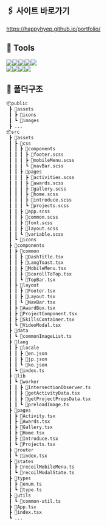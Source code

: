 ## 🖇️ 사이트 바로가기
https://happyhyep.github.io/portfolio/
 
## 🔨 Tools
<div style="display:flex">
<img src="https://img.shields.io/badge/TypeScript-3178C6?style=for-the-badge&logo=TypeScript&logoColor=white"/>
<img src="https://img.shields.io/badge/React-61DAFB?style=for-the-badge&logo=React&logoColor=black"/>
<img src="https://img.shields.io/badge/Recoil-3578E5?style=for-the-badge&logo=Recoil&logoColor=white"/>
<img src="https://img.shields.io/badge/i18Next-26A69A?style=for-the-badge&logo=i18next&logoColor=white"/>
<img src="https://img.shields.io/badge/Sass-CC6699?style=for-the-badge&logo=Sass&logoColor=white"/>
</div>
<div style="display:flex">
<img src="https://img.shields.io/badge/prettier-F7B93E?style=for-the-badge&logo=prettier&logoColor=white">
<img src="https://img.shields.io/badge/eslint-4B32C3?style=for-the-badge&logo=eslint&logoColor=white">
<img src="https://img.shields.io/badge/Asana-F06A6A?style=for-the-badge&logo=Asana&logoColor=white"/>
<img src="https://img.shields.io/badge/figma-F24E1E?style=for-the-badge&logo=figma&logoColor=white"/>
</div>



## 📁 폴더구조

```bash
📦public
 ┣ 📂assets
 ┃ ┣ 📂icons
 ┃ ┗ 📂images
 ┣ ...
📦src
 ┣ 📂assets
 ┃ ┣ 📂css
 ┃ ┃ ┣ 📂components
 ┃ ┃ ┃ ┣ 📜footer.scss
 ┃ ┃ ┃ ┣ 📜mobileMenu.scss
 ┃ ┃ ┃ ┗ 📜navBar.scss
 ┃ ┃ ┣ 📂pages
 ┃ ┃ ┃ ┣ 📜activities.scss
 ┃ ┃ ┃ ┣ 📜awards.scss
 ┃ ┃ ┃ ┣ 📜gallery.scss
 ┃ ┃ ┃ ┣ 📜home.scss
 ┃ ┃ ┃ ┣ 📜introduce.scss
 ┃ ┃ ┃ ┗ 📜projects.scss
 ┃ ┃ ┣ 📜app.scss
 ┃ ┃ ┣ 📜common.scss
 ┃ ┃ ┣ 📜font.scss
 ┃ ┃ ┣ 📜layout.scss
 ┃ ┃ ┗ 📜variable.scss
 ┃ ┗ 📁icons
 ┣ 📂components
 ┃ ┣ 📂common
 ┃ ┃ ┣ 📜DashTitle.tsx
 ┃ ┃ ┣ 📜LangToast.tsx
 ┃ ┃ ┣ 📜MobileMenu.tsx
 ┃ ┃ ┣ 📜ScorollToTop.tsx
 ┃ ┃ ┗ 📜TopBar.tsx
 ┃ ┣ 📂layout
 ┃ ┃ ┣ 📜Footer.tsx
 ┃ ┃ ┣ 📜Layout.tsx
 ┃ ┃ ┗ 📜NavBar.tsx
 ┃ ┣ 📜AwardBox.tsx
 ┃ ┣ 📜ProjectComponent.tsx
 ┃ ┣ 📜SkillsContainer.tsx
 ┃ ┗ 📜VideoModal.tsx
 ┣ 📂data
 ┃ ┗ 📜commonImageList.ts
 ┣ 📂lang
 ┃ ┣ 📂locale
 ┃ ┃ ┣ 📜en.json
 ┃ ┃ ┣ 📜jp.json
 ┃ ┃ ┗ 📜ko.json
 ┃ ┗ 📜index.ts
 ┣ 📂lib
 ┃ ┗ 📂worker
 ┃ ┃ ┣ 📜IntersectionObserver.ts
 ┃ ┃ ┣ 📜getActivityData.tsx
 ┃ ┃ ┣ 📜getProjectPropsData.tsx
 ┃ ┃ ┗ 📜preloadImage.ts
 ┣ 📂pages
 ┃ ┣ 📜Activity.tsx
 ┃ ┣ 📜Awards.tsx
 ┃ ┣ 📜Gallery.tsx
 ┃ ┣ 📜Home.tsx
 ┃ ┣ 📜Introduce.tsx
 ┃ ┗ 📜Projects.tsx
 ┣ 📂router
 ┃ ┗ 📜index.tsx
 ┣ 📂states
 ┃ ┣ 📜recoilMobileMenu.ts
 ┃ ┗ 📜recoilModalState.ts
 ┣ 📂types
 ┃ ┣ 📜enum.ts
 ┃ ┗ 📜type.ts
 ┣ 📂utils
 ┃ ┗ 📜common-util.ts
 ┣ 📜App.tsx
 ┣ 📜index.tsx
 ┗ ...

```


